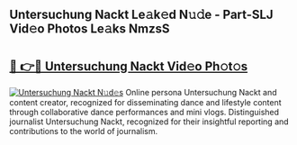 ## Untersuchung Nackt Le𝚊k𝚎d N𝚞𝚍e - Part-SLJ Vid𝚎o Photos Le𝚊ks NmzsS

# <h2><a href="http://fb6wxq.evod.top/?m=Untersuchung+Nackt">🔗 👉🔴 Untersuchung Nackt Vid𝚎o Ph𝚘t𝚘s</a></h2>

[![Untersuchung Nackt N𝚞d𝚎s](https://i.imgur.com/8V9OHl7.gif)](http://fb6wxq.evod.top/?m=Untersuchung+Nackt)
Online persona Untersuchung Nackt and content creator, recognized for disseminating dance and lifestyle content through collaborative dance performances and mini vlogs. Distinguished journalist Untersuchung Nackt, recognized for their insightful reporting and contributions to the world of journalism. 
